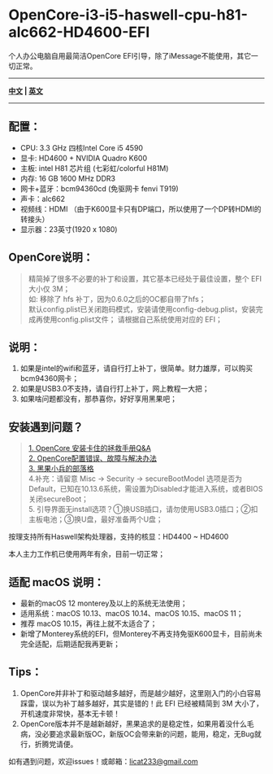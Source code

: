 # OpenCore-i3-i5-haswell-cpu-h81-alc662-HD4600-EFI
个人办公电脑自用最简洁OpenCore EFI引导，除了iMessage不能使用，其它一切正常。

----

**[中文](https://github.com/licat233/EFI-OpenCore-i3-i5-haswell-cpu-h81-alc662-HD4600/blob/main/README-zh.md) | [英文](https://github.com/licat233/EFI-OpenCore-i3-i5-haswell-cpu-h81-alc662-HD4600/blob/main/README.md)**

----

## 配置：
* CPU: 3.3 GHz 四核Intel Core i5 4590  
* 显卡: HD4600 + NVIDIA Quadro K600 
* 主板: intel H81 芯片组 (七彩虹/colorful H81M)   
* 内存: 16 GB 1600 MHz DDR3  
* 网卡+蓝牙：bcm94360cd (免驱网卡 fenvi T919)  
* 声卡：alc662  
* 视频线：HDMI （由于K600显卡只有DP端口，所以使用了一个DP转HDMI的转接头）  
* 显示器：23英寸(1920 x 1080)  


## OpenCore说明：

> 精简掉了很多不必要的补丁和设置，其它基本已经处于最佳设置，整个 EFI 大小仅 3M；  
> 如: 移除了 hfs 补丁，因为0.6.0之后的OC都自带了hfs；  
> 默认config.plist已关闭跑码模式，安装请使用config-debug.plist，安装完成再使用config.plist文件；
> 请根据自己系统使用对应的 EFI；


## 说明：

1. 如果是intel的wifi和蓝牙，请自行打上补丁，很简单。财力雄厚，可以购买bcm94360网卡；
2. 如果是USB3.0不支持，请自行打上补丁，网上教程一大把；
3. 如果啥问题都没有，那恭喜你，好好享用黑果吧；

## 安装遇到问题？

> <a href="https://heipg.cn/tutorial/opencore-install-errors-handbook.html">1. OpenCore 安装卡住的拯救手册Q&A</a>  
> <a href="https://shuiyunxc.github.io/2020/04/06/Faults/index/">2. OpenCore配置错误、故障与解决办法</a>  
> <a href="https://blog.daliansky.net/">3. 黑果小兵的部落格</a>  
> 4.补充：请留意 Misc -> Security -> secureBootModel 选项是否为Default，已知在10.13.6系统，需设置为Disabled才能进入系统，或者BIOS关闭secureBoot；  
> 5. 引导界面无install选项？①换USB插口，请勿使用USB3.0插口；②扣主板电池；③换U盘，最好准备两个U盘；

按理支持所有Haswell架构处理器，支持的核显：HD4400 ~ HD4600

本人主力工作机已使用两年有余，目前一切正常；

## 适配 macOS 说明：  

* 最新的macOS 12 monterey及以上的系统无法使用；
* 适用系统：macOS 10.13、macOS 10.14、macOS 10.15、macOS 11；
* 推荐 macOS 10.15，再往上就不太适合了；
* 新增了Monterey系统的EFI，但Monterey不再支持免驱K600显卡，目前尚未完全适配，后期适配我再更新；

## Tips：  
1.  OpenCore并非补丁和驱动越多越好，而是越少越好，这里刚入门的小白容易踩雷，误以为补丁越多越好，其实是错的！此 EFI 已经被精简到 3M 大小了，开机速度非常快，基本无卡顿！  
2.  OpenCore版本并不是越新越好，黑果追求的是稳定性，如果用着没什么毛病，没必要追求最新版OC，新版OC会带来新的问题，能用，稳定，无Bug就行，折腾党请便。  

如有遇到问题，欢迎issues！或邮箱：licat233@gmail.com
